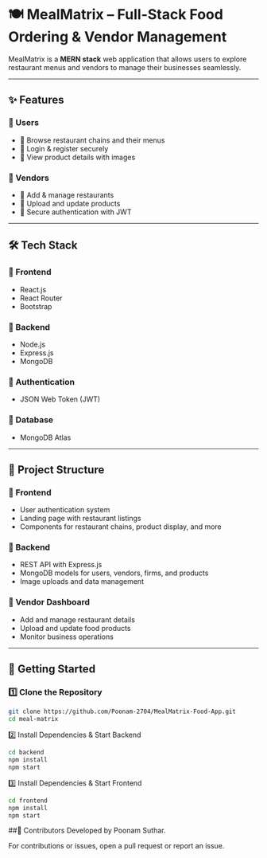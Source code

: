 # 🍽️ MealMatrix – Full-Stack Food Ordering & Vendor Management  

MealMatrix is a **MERN stack** web application that allows users to explore restaurant menus and vendors to manage their businesses seamlessly.  

---

## ✨ Features  

### 👥 Users  
- 🔹 Browse restaurant chains and their menus  
- 🔹 Login & register securely  
- 🔹 View product details with images  

### 🏪 Vendors  
- 🔹 Add & manage restaurants  
- 🔹 Upload and update products  
- 🔹 Secure authentication with JWT  

---

## 🛠️ Tech Stack  

### 🔹 Frontend  
- React.js  
- React Router  
- Bootstrap  

### 🔹 Backend  
- Node.js  
- Express.js  
- MongoDB  

### 🔹 Authentication  
- JSON Web Token (JWT)  

### 🔹 Database  
- MongoDB Atlas  

---

## 📂 Project Structure  

### 🔹 Frontend  
- User authentication system  
- Landing page with restaurant listings  
- Components for restaurant chains, product display, and more  

### 🔹 Backend  
- REST API with Express.js  
- MongoDB models for users, vendors, firms, and products  
- Image uploads and data management  

### 🔹 Vendor Dashboard  
- Add and manage restaurant details  
- Upload and update food products  
- Monitor business operations  

---

## 🚀 Getting Started  

### 1️⃣ Clone the Repository  
```sh
git clone https://github.com/Poonam-2704/MealMatrix-Food-App.git  
cd meal-matrix
```

2️⃣ Install Dependencies & Start Backend
```sh
cd backend  
npm install  
npm start
```
3️⃣ Install Dependencies & Start Frontend
```sh
cd frontend  
npm install  
npm start
```

##🤝 Contributors
Developed by Poonam Suthar.

For contributions or issues, open a pull request or report an issue.
